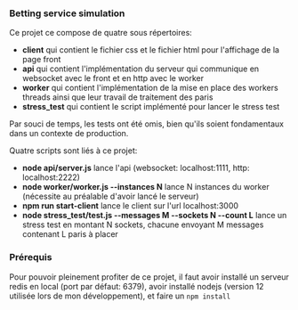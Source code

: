 ### Betting service simulation

Ce projet ce compose de quatre sous répertoires:

- **client** qui contient le fichier css et le fichier html pour l'affichage de la page front
- **api** qui contient l'implémentation du serveur qui communique en websocket avec le front et en http avec le worker
- **worker** qui contient l'implémentation de la mise en place des workers threads ainsi que leur travail de traitement des paris
- **stress_test** qui contient le script implémenté pour lancer le stress test

Par souci de temps, les tests ont été omis, bien qu'ils soient fondamentaux dans un contexte de production.

Quatre scripts sont liés à ce projet:

- **node api/server.js** lance l'api (websocket: localhost:1111, http: localhost:2222)
- **node worker/worker.js --instances N** lance N instances du worker (nécessite au préalable d'avoir lancé le serveur)
- **npm run start-client** lance le client sur l'url localhost:3000
- **node stress_test/test.js --messages M --sockets N --count L** lance un stress test en montant N sockets, chacune envoyant M messages contenant L paris à placer

### Prérequis

Pour pouvoir pleinement profiter de ce projet, il faut avoir installé un serveur redis en local (port par défaut: 6379), avoir installé nodejs (version 12 utilisée lors de mon développement), et faire un `npm install`
